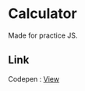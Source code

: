 # Calculator

Made for practice JS.

## Link
Codepen : [View](https://codepen.io/johnyworld/pen/YzKZGON)